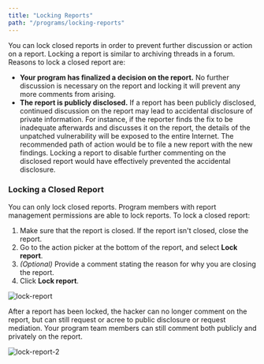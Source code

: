 ```yaml
---
title: "Locking Reports"
path: "/programs/locking-reports"
---
```


You can lock closed reports in order to prevent further discussion or action on a report. Locking a report is similar to archiving threads in a forum. Reasons to lock a closed report are: 
* **Your program has finalized a decision on the report.** No further discussion is necessary on the report and locking it will prevent any more comments from arising. 
* **The report is publicly disclosed.** If a report has been publicly disclosed, continued discussion on the report may lead to accidental disclosure of private information. For instance, if the reporter finds the fix to be inadequate afterwards and discusses it on the report, the details of the unpatched vulnerability will be exposed to the entire Internet. The recommended path of action would be to file a new report with the new findings. Locking a report to disable further commenting on the disclosed report would have effectively prevented the accidental disclosure.

### Locking a Closed Report
You can only lock closed reports. Program members with report management permissions are able to lock reports. To lock a closed report:

1) Make sure that the report is closed. If the report isn't closed, close the report. 
2) Go to the action picker at the bottom of the report, and select **Lock report**. 
3) *(Optional)* Provide a comment stating the reason for why you are closing the report. 
4) Click **Lock report**. 

![lock-report](https://github.com/Hacker0x01/docs.hackerone.com/blob/master/docs/programs/images/lock-report.png?raw=true)

After a report has been locked, the hacker can no longer comment on the report, but can still request or acree to public disclosure or request mediation. Your program team members can still comment both publicly and privately on the report. 

![lock-report-2](https://github.com/Hacker0x01/docs.hackerone.com/blob/master/docs/programs/images/lock-report-2.png?raw=true)
